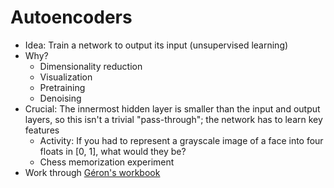 # Autoencoders
* Idea: Train a network to output its input (unsupervised learning)
* Why?
  * Dimensionality reduction
  * Visualization
  * Pretraining
  * Denoising
* Crucial: The innermost hidden layer is smaller than the input and output layers, so this isn't a trivial "pass-through"; the network has to learn key features
  * Activity: If you had to represent a grayscale image of a face into four floats in [0, 1], what would they be?
  * Chess memorization experiment
* Work through [Géron's workbook](https://github.com/ageron/handson-ml3/blob/main/17_autoencoders_gans_and_diffusion_models.ipynb)
